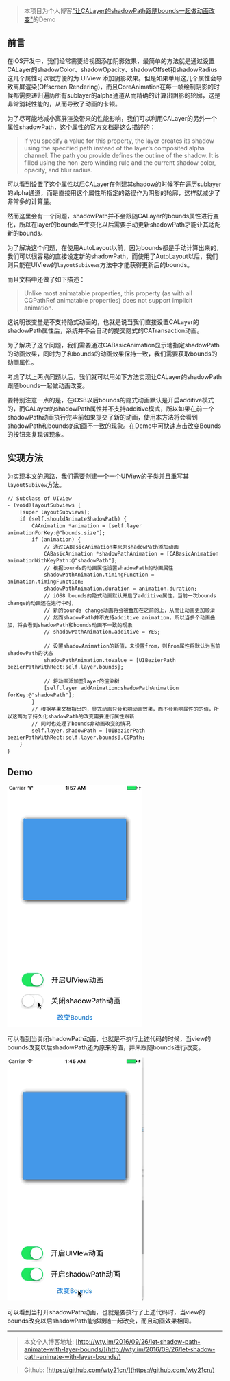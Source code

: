 >本项目为个人博客["让CALayer的shadowPath跟随bounds一起做动画改变"](http://wty.im/2016/09/26/let-shadow-path-animate-with-layer-bounds/)的Demo

## 前言
在iOS开发中，我们经常需要给视图添加阴影效果，最简单的方法就是通过设置CALayer的shadowColor、shadowOpacity、shadowOffset和shadowRadius这几个属性可以很方便的为 UIView 添加阴影效果。但是如果单用这几个属性会导致离屏渲染(Offscreen Rendering)，而且CoreAnimation在每一帧绘制阴影的时候都需要递归遍历所有sublayer的alpha通道从而精确的计算出阴影的轮廓，这是非常消耗性能的，从而导致了动画的卡顿。

为了尽可能地减小离屏渲染带来的性能影响，我们可以利用CALayer的另外一个属性shadowPath，这个属性的官方文档是这么描述的：
> If you specify a value for this property, the layer creates its shadow using the specified path instead of the layer’s composited alpha channel. The path you provide defines the outline of the shadow. It is filled using the non-zero winding rule and the current shadow color, opacity, and blur radius.

可以看到设置了这个属性以后CALayer在创建其shadow的时候不在遍历sublayer的alpha通道，而是直接用这个属性所指定的路径作为阴影的轮廓，这样就减少了非常多的计算量。

然而这里会有一个问题，shadowPath并不会跟随CALayer的bounds属性进行变化，所以在layer的bounds产生变化以后需要手动更新shadowPath才能让其适配新的bounds。

为了解决这个问题，在使用AutoLayout以前，因为bounds都是手动计算出来的，我们可以很容易的直接设定新的shadowPath，而使用了AutoLayout以后，我们则只能在UIView的`layoutSubivews`方法中才能获得更新后的bounds。

而且文档中还做了如下描述：
> Unlike most animatable properties, this property (as with all CGPathRef animatable properties) does not support implicit animation. 

这说明该变量是不支持隐式动画的，也就是说当我们直接设置CALayer的shadowPath属性后，系统并不会自动的提交隐式的CATransaction动画。

为了解决了这个问题，我们需要通过CABasicAnimation显示地指定shadowPath的动画效果，同时为了和bounds的动画效果保持一致，我们需要获取bounds的动画属性。

考虑了以上两点问题以后，我们就可以用如下方法实现让CALayer的shadowPath跟随bounds一起做动画改变。

要特别注意一点的是，在iOS8以后bounds的隐式动画默认是开启additive模式的，而CALayer的shadowPath属性并不支持additive模式，所以如果在前一个shadowPath动画执行完毕前如果提交了新的动画，使用本方法将会看到shadowPath和bounds的动画不一致的现象。在Demo中可快速点击改变Bounds的按钮来复现该现象。

## 实现方法
为实现本文的思路，我们需要创建一个一个UIView的子类并且重写其`layoutSubivew`方法。

```objc
// Subclass of UIView
- (void)layoutSubviews {
    [super layoutSubviews];
    if (self.shouldAnimateShadowPath) {
        CAAnimation *animation = [self.layer animationForKey:@"bounds.size"];
        if (animation) {
            // 通过CABasicAnimation类来为shadowPath添加动画
            CABasicAnimation *shadowPathAnimation = [CABasicAnimation animationWithKeyPath:@"shadowPath"];
            // 根据bounds的动画属性设置shadowPath的动画属性
            shadowPathAnimation.timingFunction = animation.timingFunction;
            shadowPathAnimation.duration = animation.duration;
            // iOS8 bounds的隐式动画默认开启了additive属性，当前一次bounds change的动画还在进行中时，
            // 新的bounds change动画将会被叠加在之前的上，从而让动画更加顺滑
            // 然而shadowPath并不支持additive animation，所以当多个动画叠加，将会看到shadowPath和bounds动画不一致的现象
            // shadowPathAnimation.additive = YES;
            
            // 设置shadowAnimation的新值，未设置from，则from属性将默认为当前shadowPath的状态
            shadowPathAnimation.toValue = [UIBezierPath bezierPathWithRect:self.layer.bounds];
            
            // 将动画添加至layer的渲染树
            [self.layer addAnimation:shadowPathAnimation forKey:@"shadowPath"];
        }
        // 根据苹果文档指出的，显式动画只会影响动画效果，而不会影响属性的的值，所以这两为了持久化shadowPath的改变需要进行属性跟新
        // 同时也处理了bounds非动画改变的情况
        self.layer.shadowPath = [UIBezierPath bezierPathWithRect:self.layer.bounds].CGPath;
    }
}
```

## Demo

![DisableShadowPathAnimation](disableShadowPathAnimation.gif)

可以看到当关闭shadowPath动画，也就是不执行上述代码的时候，当view的bounds改变以后shadowPath还为原来的值，并未跟随bounds进行改变。

![EnableShadowPathAnimation](enableShadowPathAnimation.gif)

可以看到当打开shadowPath动画，也就是要执行了上述代码时，当view的bounds改变以后shadowPath能够跟随一起改变，而且动画效果相同。

---
>本文个人博客地址: [http://wty.im/2016/09/26/let-shadow-path-animate-with-layer-bounds/](http://wty.im/2016/09/26/let-shadow-path-animate-with-layer-bounds/) 

>Github: [https://github.com/wty21cn/](https://github.com/wty21cn/)

